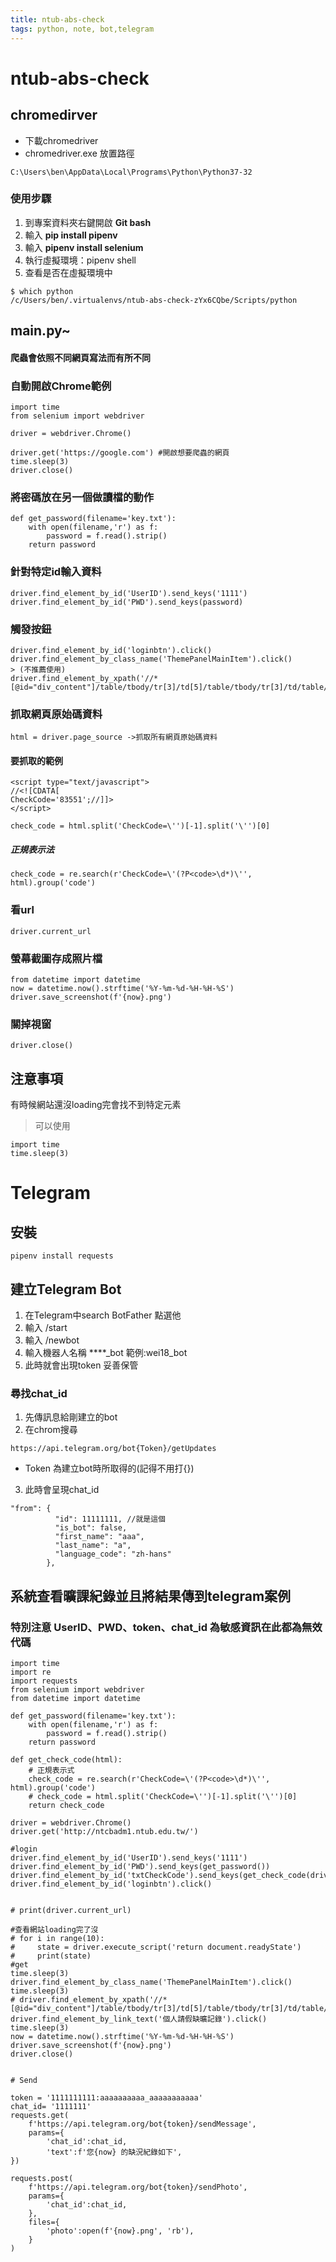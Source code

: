 ```yaml
---
title: ntub-abs-check
tags: python, note, bot,telegram
---
```

# ntub-abs-check

## chromedirver
* 下載chromedriver
* chromedriver.exe 放置路徑
```python=
C:\Users\ben\AppData\Local\Programs\Python\Python37-32
```
### 使用步驟
1. 到專案資料夾右鍵開啟 **Git bash**
2. 輸入 **pip install pipenv**
3. 輸入 **pipenv install selenium**
4. 執行虛擬環境：pipenv shell
5. 查看是否在虛擬環境中
```
$ which python
/c/Users/ben/.virtualenvs/ntub-abs-check-zYx6CQbe/Scripts/python
```

## main.py~ 
#### 爬蟲會依照不同網頁寫法而有所不同
### 自動開啟Chrome範例
```python=
import time
from selenium import webdriver

driver = webdriver.Chrome() 

driver.get('https://google.com') #開啟想要爬蟲的網頁
time.sleep(3)
driver.close()
```
### 將密碼放在另一個做讀檔的動作
```python=
def get_password(filename='key.txt'):
    with open(filename,'r') as f:
        password = f.read().strip()
    return password
```
### 針對特定id輸入資料
```python=
driver.find_element_by_id('UserID').send_keys('1111')
driver.find_element_by_id('PWD').send_keys(password)
```

### 觸發按鈕
```python=
driver.find_element_by_id('loginbtn').click()
driver.find_element_by_class_name('ThemePanelMainItem').click()
> (不推薦使用)
driver.find_element_by_xpath('//*[@id="div_content"]/table/tbody/tr[3]/td[5]/table/tbody/tr[3]/td/table/tbody/tr/td/table/tbody/tr[2]/td/table/tbody/tr[2]/td/a').click()
```
### 抓取網頁原始碼資料
```python=
html = driver.page_source ->抓取所有網頁原始碼資料
```
#### 要抓取的範例
``` html=
<script type="text/javascript">
//<![CDATA[
CheckCode='83551';//]]>
</script>
```
```python=
check_code = html.split('CheckCode=\'')[-1].split('\'')[0]
```

##### 正規表示法
``` python=
check_code = re.search(r'CheckCode=\'(?P<code>\d*)\'', html).group('code')
```

### 看url
``` python=
driver.current_url
```
### 螢幕截圖存成照片檔
``` python=
from datetime import datetime
now = datetime.now().strftime('%Y-%m-%d-%H-%H-%S')
driver.save_screenshot(f'{now}.png')
```
### 關掉視窗
``` python=
driver.close()
```
## 注意事項
有時候網站還沒loading完會找不到特定元素
> 可以使用
``` python=
import time
time.sleep(3)
```

# Telegram
## 安裝
``` cmd=
pipenv install requests
```
## 建立Telegram Bot
1. 在Telegram中search BotFather 點選他
2. 輸入 /start
3. 輸入 /newbot
4. 輸入機器人名稱 ****_bot 範例:wei18_bot
5. 此時就會出現token 妥善保管
### 尋找chat_id
1. 先傳訊息給剛建立的bot
2. 在chrom搜尋 
```=
https://api.telegram.org/bot{Token}/getUpdates
```
* Token 為建立bot時所取得的(記得不用打{})
3. 此時會呈現chat_id
```html=
"from": {
          "id": 11111111, //就是這個
          "is_bot": false,
          "first_name": "aaa",
          "last_name": "a",
          "language_code": "zh-hans"
        },
```
 




## 系統查看曠課紀錄並且將結果傳到telegram案例
### 特別注意 UserID、PWD、token、chat_id 為敏感資訊在此都為無效代碼
```python=
import time
import re
import requests
from selenium import webdriver
from datetime import datetime

def get_password(filename='key.txt'):
    with open(filename,'r') as f:
        password = f.read().strip()
    return password

def get_check_code(html):
    # 正規表示式
    check_code = re.search(r'CheckCode=\'(?P<code>\d*)\'', html).group('code')
    # check_code = html.split('CheckCode=\'')[-1].split('\'')[0]
    return check_code

driver = webdriver.Chrome()
driver.get('http://ntcbadm1.ntub.edu.tw/')

#login
driver.find_element_by_id('UserID').send_keys('1111')
driver.find_element_by_id('PWD').send_keys(get_password())
driver.find_element_by_id('txtCheckCode').send_keys(get_check_code(driver.page_source))
driver.find_element_by_id('loginbtn').click()


# print(driver.current_url)

#查看網站loading完了沒
# for i in range(10):
#     state = driver.execute_script('return document.readyState')
#     print(state)
#get
time.sleep(3)
driver.find_element_by_class_name('ThemePanelMainItem').click()
time.sleep(3)
# driver.find_element_by_xpath('//*[@id="div_content"]/table/tbody/tr[3]/td[5]/table/tbody/tr[3]/td/table/tbody/tr/td/table/tbody/tr[2]/td/table/tbody/tr[2]/td/a').click()
driver.find_element_by_link_text('個人請假缺曠記錄').click()
time.sleep(3)
now = datetime.now().strftime('%Y-%m-%d-%H-%H-%S')
driver.save_screenshot(f'{now}.png')
driver.close()


# Send

token = '1111111111:aaaaaaaaaa_aaaaaaaaaaa'
chat_id= '1111111'
requests.get(
    f'https://api.telegram.org/bot{token}/sendMessage', 
    params={
        'chat_id':chat_id,
        'text':f'您{now} 的缺況紀錄如下',
})

requests.post(
    f'https://api.telegram.org/bot{token}/sendPhoto', 
    params={
        'chat_id':chat_id,
    },
    files={
        'photo':open(f'{now}.png', 'rb'),
    }
)
```
